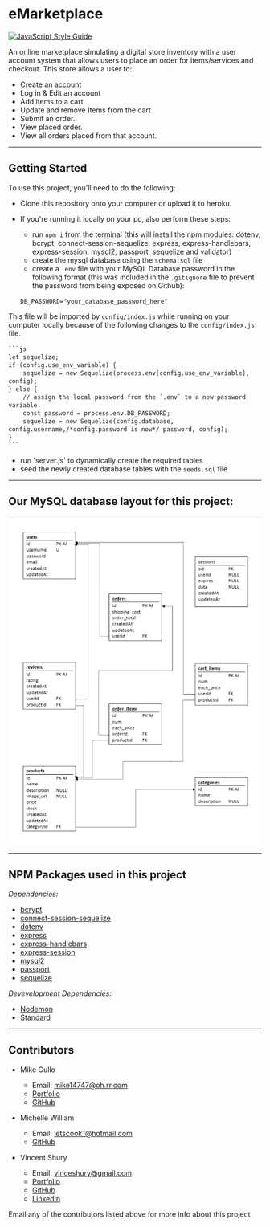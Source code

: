 # eMarketplace
[![JavaScript Style Guide](https://img.shields.io/badge/code_style-standard-brightgreen.svg)](https://standardjs.com)


An online marketplace simulating a digital store inventory with a user account system that allows users to place an order for items/services and checkout.
This store allows a user to:
* Create an account
* Log in & Edit an account
* Add items to a cart
* Update and remove Items from the cart
* Submit an order. 
* View placed order.
* View all orders placed from that account.

---

## Getting Started

To use this project, you'll need to do the following:

* Clone this repository onto your computer or upload it to heroku.

* If you're running it locally on your pc, also perform these steps:

    * run `npm i` from the terminal (this will install the npm modules: dotenv, bcrypt, connect-session-sequelize, express, express-handlebars, express-session, mysql2, passport, sequelize and validator)
    * create the mysql database using the `schema.sql` file
    * create a `.env` file with your MySQL Database password in the following format 
     (this was included in the `.gitignore` file to prevent the password from being exposed on Github):
    ```
    DB_PASSWORD="your_database_password_here"
    ```

This file will be imported by `config/index.js` while running on your computer locally because of the following changes to the `config/index.js` file.

    ```js
    let sequelize;
    if (config.use_env_variable) {
        sequelize = new Sequelize(process.env[config.use_env_variable], config);
    } else {
        // assign the local password from the `.env` to a new password variable. 
        const password = process.env.DB_PASSWORD;
        sequelize = new Sequelize(config.database, config.username,/*config.password is now*/ password, config);
    }
    ```

* run 'server.js' to dynamically create the required tables
* seed the newly created database tables with the `seeds.sql` file

---

## Our MySQL database layout for this project:

![MySQL Layout](./public/images/project2_database.png)

---

## NPM Packages used in this project
*Dependencies:*
* [bcrypt](https://www.npmjs.com/package/bcrypt)
* [connect-session-sequelize](https://www.npmjs.com/package/connect-session-sequelize)
* [dotenv](https://www.npmjs.com/package/dotenv)
* [express](https://www.npmjs.com/package/express)
* [express-handlebars](https://www.npmjs.com/package/express-handlebars)
* [express-session](https://www.npmjs.com/package/express-session)
* [mysql2](https://www.npmjs.com/package/mysql2)
* [passport](https://www.npmjs.com/package/passport)
* [sequelize](https://www.npmjs.com/package/sequelize)

*Devevelopment Dependencies:*
* [Nodemon](https://www.npmjs.com/package/nodemon)
* [Standard](https://www.npmjs.com/package/standard)

---

## Contributors

* Mike Gullo
  * Email: <mike14747@oh.rr.com>
  * [Portfolio](https://mike14747.github.io/)
  * [GitHub](https://github.com/mike14747)

* Michelle William
  * Email: <letscook1@hotmail.com>
  * [GitHub](https://github.com/letscook1)

* Vincent Shury
  * Email: <vinceshury@gmail.com>
  * [Portfolio](https://vshury.com/)
  * [GitHub](https://github.com/Vincent440)
  * [LinkedIn](https://www.linkedin.com/in/vincent-shury/)

Email any of the contributors listed above for more info about this project

